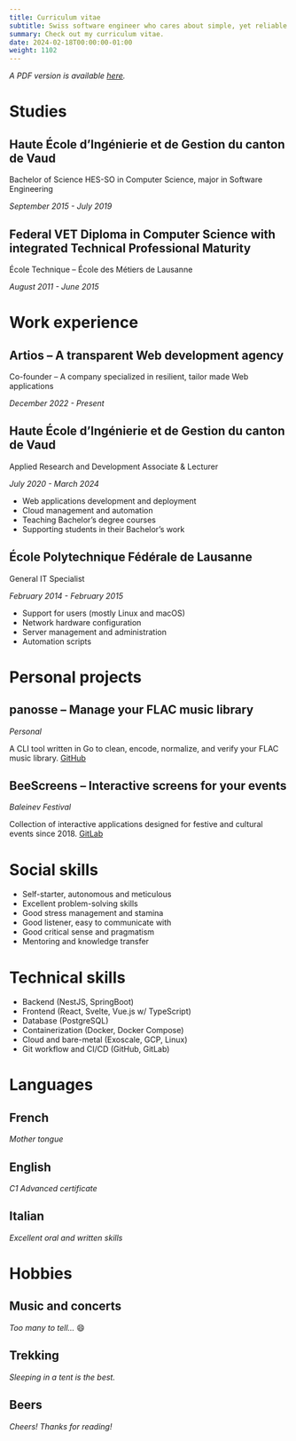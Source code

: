 ```yaml
---
title: Curriculum vitae
subtitle: Swiss software engineer who cares about simple, yet reliable software.
summary: Check out my curriculum vitae.
date: 2024-02-18T00:00:00-01:00
weight: 1102
---
```


_A PDF version is available [here](/cv.pdf)._

# Studies

## Haute École d’Ingénierie et de Gestion du canton de Vaud

Bachelor of Science HES-SO in Computer Science, major in Software Engineering

_September 2015 - July 2019_

## Federal VET Diploma in Computer Science with integrated Technical Professional Maturity

École Technique – École des Métiers de Lausanne

_August 2011 - June 2015_

# Work experience

## Artios – A transparent Web development agency

Co-founder – A company specialized in resilient, tailor made Web applications

_December 2022 - Present_

## Haute École d’Ingénierie et de Gestion du canton de Vaud

Applied Research and Development Associate & Lecturer

_July 2020 - March 2024_

- Web applications development and deployment
- Cloud management and automation
- Teaching Bachelor’s degree courses
- Supporting students in their Bachelor’s work

## École Polytechnique Fédérale de Lausanne

General IT Specialist

_February 2014 - February 2015_

- Support for users (mostly Linux and macOS)
- Network hardware configuration
- Server management and administration
- Automation scripts

# Personal projects

## panosse – Manage your FLAC music library

_Personal_

A CLI tool written in Go to clean, encode, normalize, and verify your FLAC music library. [GitHub](https://github.com/ludelafo/panosse)

## BeeScreens – Interactive screens for your events

_Baleinev Festival_

Collection of interactive applications designed for festive and cultural events since 2018. [GitLab](https://gitlab.com/beescreens)

# Social skills

- Self-starter, autonomous and meticulous
- Excellent problem-solving skills
- Good stress management and stamina
- Good listener, easy to communicate with
- Good critical sense and pragmatism
- Mentoring and knowledge transfer

# Technical skills

- Backend (NestJS, SpringBoot)
- Frontend (React, Svelte, Vue.js w/ TypeScript)
- Database (PostgreSQL)
- Containerization (Docker, Docker Compose)
- Cloud and bare-metal (Exoscale, GCP, Linux)
- Git workflow and CI/CD (GitHub, GitLab)

# Languages

## French

_Mother tongue_

## English

_C1 Advanced certificate_

## Italian

_Excellent oral and written skills_

# Hobbies

## Music and concerts

_Too many to tell..._ :smile:

## Trekking

_Sleeping in a tent is the best._

## Beers

_Cheers! Thanks for reading!_
